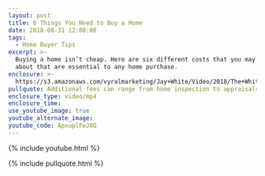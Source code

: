 ```yaml
---
layout: post
title: 6 Things You Need to Buy a Home
date: 2018-08-31 12:00:00
tags:
  - Home Buyer Tips
excerpt: >-
  Buying a home isn’t cheap. Here are six different costs that you may not know
  about that are essential to any home purchase.
enclosure: >-
  https://s3.amazonaws.com/vyralmarketing/Jay+White/Video/2018/The+White+Group+%257C+6+things+you+need+to+buy+a+home.mp4
pullquote: Additional fees can range from home inspection to appraisals and more.
enclosure_type: video/mp4
enclosure_time:
use_youtube_image: true
youtube_alternate_image:
youtube_code: ApxuplFwJ8Q
---
```


{% include youtube.html %}

{% include pullquote.html %}